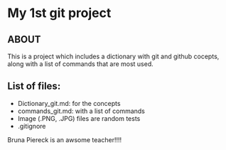 # My 1st git project

## ABOUT

This is a project which includes a dictionary with git and github cocepts, along with a list of commands that are most used.

## List of files:

- Dictionary_git.md: for the concepts
- commands_git.md: with a list of commands
- Image (.PNG, .JPG) files are random tests
- .gitignore

Bruna Piereck is an awsome teacher!!!!
